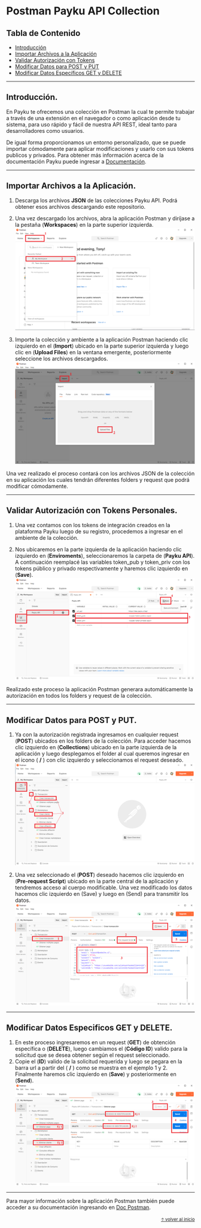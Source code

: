 # Postman Payku API Collection

## Tabla de Contenido
* [Introducción](#introducción)
* [Importar Archivos a la Aplicación](#importar-archivos-a-la-aplicación)
* [Validar Autorización con Tokens](#validar-autorización-con-tokens-personales)
* [Modificar Datos para POST y PUT](#modificar-datos-para-post-y-put)
* [Modificar Datos Específicos GET y DELETE](#modificar-datos-especificos-get-y-delete)

------------

## Introducción.
En Payku te ofrecemos una colección en Postman la cual te permite trabajar a través de una extensión en el navegador o como aplicación desde tu sistema, para uso rápido y fácil de nuestra API REST, ideal tanto para desarrolladores como usuarios.

De igual forma proporcionamos un entorno personalizado, que se puede importar cómodamente para aplicar modificaciones y usarlo con sus tokens publicos y privados.
Para obtener más información acerca de la documentación Payku puede ingresar a <a href="https://docs.payku.cl/" target="_blank">Documentación</a>.

------------

## Importar Archivos a la Aplicación.
1. Descarga los archivos **JSON** de las colecciones Payku API. Podrá obtener esos archivos descargando este repositorio.

2. Una vez descargado los archivos, abra la aplicación Postman y diríjase a la pestaña (**Workspaces**) en la parte superior izquierda.
![](https://github.com/Paykucl/doc-apirest-postman/blob/master/img/imagen1.png?raw=true)

3. Importe la colección y ambiente a la aplicación Postman haciendo clic izquierdo en el (**Import**) ubicado en la parte superior izquierda y luego clic en (**Upload Files**) en la ventana emergente, posteriormente seleccione los archivos descargados.
![](https://github.com/Paykucl/doc-apirest-postman/blob/master/img/imagen2.png?raw=true)

Una vez realizado el proceso contará con los archivos JSON de la colección en su aplicación los cuales tendrán diferentes folders y request que podrá modificar cómodamente.

------------

## Validar Autorización con Tokens Personales.
1. Una vez contamos con los tokens de integración creados en la plataforma Payku luego de su registro, procedemos a ingresar en el ambiente de la colección.

2. Nos ubicaremos en la parte izquierda de la aplicación haciendo clic izquierdo en (**Enviroments**), seleccionaremos la carpeta de (**Payku API**). A continuación reemplacé las variables token_pub y token_priv con los tokens público y privado respectivamente y haremos clic izquierdo en (**Save**).
![](https://github.com/Paykucl/doc-apirest-postman/blob/master/img/imagen3.png?raw=true)

Realizado este proceso la aplicación Postman generara automáticamente la autorización en todos los folders y request de la colección.

------------

## Modificar Datos para POST y PUT.
1. Ya con la autorización registrada ingresamos en cualquier request (**POST**) ubicados en los folders de la colección. Para acceder hacemos clic izquierdo en (**Collections**) ubicado en la parte izquierda de la aplicación y luego desplegamos el folder al cual queremos ingresar en el icono ( **\/** ) con clic izquierdo y seleccionamos el request deseado.
![](https://github.com/Paykucl/doc-apirest-postman/blob/master/img/imagen4.png?raw=true)

2. Una vez seleccionado el (**POST**) deseado hacemos clic izquierdo en (**Pre-request Script**) ubicado en la parte central de la aplicación y tendremos acceso al cuerpo modificable. Una vez modificado los datos hacemos clic izquierdo en (Save) y luego en (Send) para transmitir los datos.
![](https://github.com/Paykucl/doc-apirest-postman/blob/master/img/imagen5.png?raw=true)

------------

## Modificar Datos Especificos GET y DELETE.
1. En este proceso ingresaremos en un request (**GET**) de obtención específica o (**DELETE**), luego cambiamos el (**Código ID**) valido para la solicitud que se desea obtener según el request seleccionado.
2. Copie el (**ID**) valido de la solicitud requerida y luego se pegara en la barra url a partir del ( **/** ) como se muestra en el ejemplo 1 y 2. Finalmente haremos clic izquierdo en (**Save**) y posteriormente en (**Send**).
![](https://github.com/Paykucl/doc-apirest-postman/blob/master/img/imagen6.png?raw=true)

------------

Para mayor información sobre la aplicación Postman también puede acceder a su documentación ingresando en <a href="https://learning.postman.com/docs/getting-started/introduction/" target="_blank">Doc Postman</a>.

<div align="right">
  <small><a href="#tabla-de-contenido">🡡 volver al inicio</a></small>
</div>
